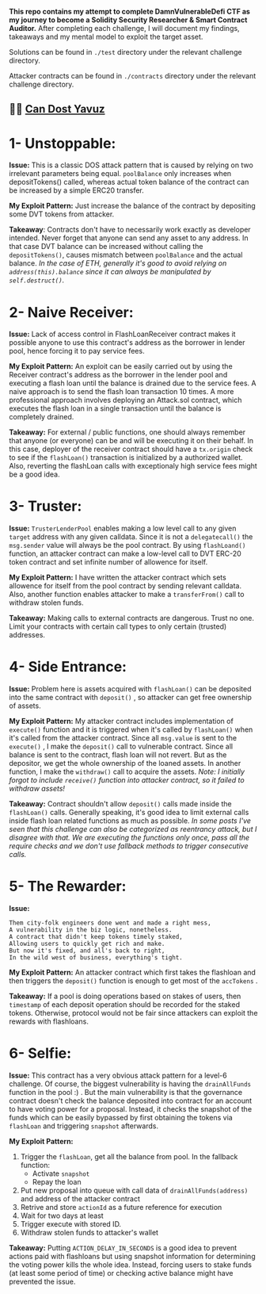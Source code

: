 **This repo contains my attempt to complete DamnVulnerableDefi CTF as my journey to become a Solidity Security Researcher & Smart Contract Auditor.**
After completing each challenge, I will document my findings, takeaways and my mental model to exploit the target asset.

Solutions can be found in `./test` directory under the relevant challenge directory.

Attacker contracts can be found in `./contracts` directory under the relevant challenge directory.

🥷🏻 [Can Dost Yavuz](https://twitter.com/0xDost)
---

# 1- Unstoppable:
**Issue:** This is a classic DOS attack pattern that is caused by relying on two irrelevant parameters being equal.
`poolBalance` only increases when depositTokens() called, whereas actual token balance of the contract can be increased by a simple ERC20 transfer.

**My Exploit Pattern:** Just increase the balance of the contract by depositing some DVT tokens from attacker.

**Takeaway**: Contracts don't have to necessarily work exactly as developer intended. Never forget that anyone can send any asset to any address.
In that case DVT balance can be increased without calling the `depositTokens()`, causes mismatch between `poolBalance` and the actual balance.
*In the case of ETH, generally it's good to avoid relying on `address(this).balance` since it can always be manipulated by `self.destruct()`.*


# 2- Naive Receiver:
**Issue:** Lack of access control in FlashLoanReceiver contract makes it possible anyone to use this contract's address as the borrower in lender pool, hence forcing it to pay service fees.

**My Exploit Pattern:** An exploit can be easily carried out by using the Receiver contract's address as the borrower in the lender pool and executing a flash loan until the balance is drained due to the service fees. A naive approach is to send the flash loan transaction 10 times. A more professional approach involves deploying an Attack.sol contract, which executes the flash loan in a single transaction until the balance is completely drained.

**Takeaway:** For external / public functions, one should always remember that anyone (or everyone) can be and will be executing it on their behalf. In this case, deployer of the receiver contract should have a `tx.origin` check to see if the `flashLoan()` transaction is initialized by a authorized wallet. Also, reverting the flashLoan calls with exceptionaly high service fees might be a good idea.


# 3- Truster:
**Issue:** `TrusterLenderPool` enables making a low level call to any given `target` address with any given calldata. Since it is not a `delegatecall()` the `msg.sender` value will always be the pool contract. By using `flashLoand()` function, an attacker contract can make a low-level call to DVT ERC-20 token contract and set infinite number of allowence for itself.

**My Exploit Pattern:** I have written the attacker contract which sets allowence for itself from the pool contract by sending relevant calldata. Also, another function enables attacker to make a `transferFrom()` call to withdraw stolen funds.

**Takeaway:** Making calls to external contracts are dangerous. Trust no one. Limit your contracts with certain call types to only certain (trusted) addresses.


# 4- Side Entrance:
**Issue:** Problem here is assets acquired with `flashLoan()` can be deposited into the same contract with `deposit()` , so attacker can get free ownership of assets.

**My Exploit Pattern:** My attacker contract includes implementation of `execute()` function and it is triggered when it's called by `flashLoan()` when it's called from the attacker contract. Since all `msg.value` is sent to the `execute()` , I make the `deposit()` call to vulnerable contract. Since all balance is sent to the contract, flash loan will not revert. But as the depositor, we get the whole ownership of the loaned assets. In another function, I make the `withdraw()` call to acquire the assets.
*Note: I initially forgot to include `receive()` function into attacker contract, so it failed to withdraw assets!*  

**Takeaway:** Contract shouldn't allow `deposit()` calls made inside the `flashLoan()` calls. Generally speaking, it's good idea to limit external calls inside flash loan related functions as much as possible. *In some posts I've seen that this challenge can also be categorized as reentrancy attack, but I disagree with that. We are executing the functions only once, pass all the require checks and we don't use fallback methods to trigger consecutive calls.*  


# 5- The Rewarder:
**Issue:** 
```
Them city-folk engineers done went and made a right mess,
A vulnerability in the biz logic, nonetheless.
A contract that didn't keep tokens timely staked,
Allowing users to quickly get rich and make.
But now it's fixed, and all's back to right,
In the wild west of business, everything's tight.
```

**My Exploit Pattern:**
An attacker contract which first takes the flashloan and then triggers the `deposit()` function is enough to get most of the `accTokens` .

**Takeaway:** If a pool is doing operations based on stakes of users, then `timestamp` of each deposit operation should be recorded for the staked tokens. Otherwise, protocol would not be fair since attackers can exploit the rewards with flashloans.


# 6- Selfie:
**Issue:** This contract has a very obvious attack pattern for a level-6 challenge. Of course, the biggest vulnerability is having the `drainAllFunds` function in the pool :) . But the main vulnerability is that the governance contract doesn't check the balance deposited into contract for an account to have voting power for a proposal. Instead, it checks the snapshot of the funds which can be easily bypassed by first obtaining the tokens via `flashLoan` and triggering `snapshot` afterwards.

**My Exploit Pattern:** 
1. Trigger the `flashLoan`, get all the balance from pool.
   In the fallback function:
    - Activate `snapshot`
    - Repay the loan
2. Put new proposal into queue with call data of `drainAllFunds(address)` and address of the attacker contract
3. Retrive and store `actionId` as a future reference for execution
4. Wait for two days at least
5. Trigger execute with stored ID.
6. Withdraw stolen funds to attacker's wallet

**Takeaway:** Putting `ACTION_DELAY_IN_SECONDS` is a good idea to prevent actions paid with flashloans but using snapshot information for determining the voting power kills the whole idea. Instead, forcing users to stake funds (at least some period of time) or checking active balance might have prevented the issue.